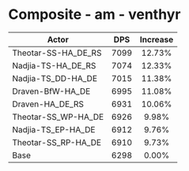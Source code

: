 # Composite - am - venthyr
| Actor | DPS | Increase |
|---|:---:|:---:|
|Theotar-SS-HA_DE_RS|7099|12.73%|
|Nadjia-TS-HA_DE_RS|7074|12.33%|
|Nadjia-TS_DD-HA_DE|7015|11.38%|
|Draven-BfW-HA_DE|6995|11.08%|
|Draven-HA_DE_RS|6931|10.06%|
|Theotar-SS_WP-HA_DE|6926|9.98%|
|Nadjia-TS_EP-HA_DE|6912|9.76%|
|Theotar-SS_RP-HA_DE|6910|9.73%|
|Base|6298|0.00%|
